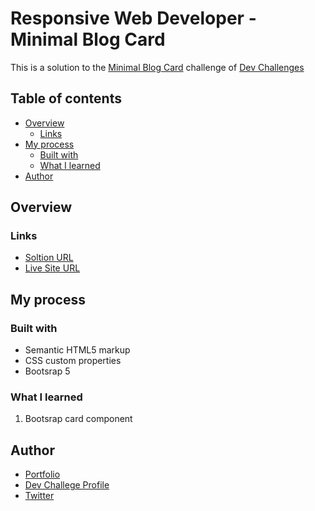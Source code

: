 # Responsive Web Developer - Minimal Blog Card

This is a solution to the [Minimal Blog Card](https://devchallenges.io/challenge/minimal-blog-card) challenge of [Dev Challenges](https://devchallenges.io/path/responsive-web-developer)

## Table of contents

- [Overview](#overview)
  - [Links](#links)
- [My process](#my-process)
  - [Built with](#built-with)
  - [What I learned](#what-i-learned)
- [Author](#author)

## Overview

### Links

- [Soltion URL](https://github.com/MahmoodHashem/dev-challenges/tree/main/Responsive%20Web%20Developer/minimal-blog-card)
- [Live Site URL](https://mahmoodhashem.github.io/dev-challenges/Responsive%20Web%20Developer/minimal-blog-card/index.html)

## My process

### Built with

- Semantic HTML5 markup
- CSS custom properties
- Bootsrap 5

### What I learned

1. Bootsrap card component

## Author

- [Portfolio](https://main--mahmood-hashemi.netlify.app/)
- [Dev Challege Profile](https://devchallenges.io/profile/74ecefe8-8279-4b2c-acc9-225aae358096)
- [Twitter](https://twitter.com/Mahmood18999963)
